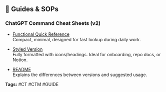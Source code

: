 ## 📖 Guides & SOPs

### ChatGPT Command Cheat Sheets (v2)
- [Functional Quick Reference](docs/quick-guides/chatgpt-commands/commands_cheatsheet_functional.md)  
  Compact, minimal, designed for fast lookup during daily work.  

- [Styled Version](docs/quick-guides/chatgpt-commands/commands_cheatsheet_styled.md)  
  Fully formatted with icons/headings. Ideal for onboarding, repo docs, or Notion.  

- [README](docs/quick-guides/chatgpt-commands/README.md)  
  Explains the differences between versions and suggested usage.  

**Tags:** #CT #CTM #GUIDE
